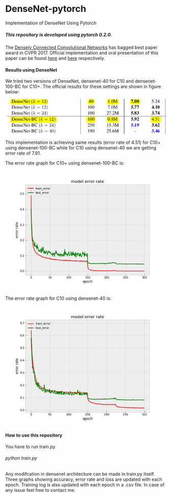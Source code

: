 # DenseNet-pytorch
Implementation of DenseNet Using Pytorch


##### This repository is developed using pytorch 0.2.0.

The [Densely Connected Convolutional Networks](https://arxiv.org/pdf/1608.06993.pdf) has bagged best paper award in CVPR 2017. Official implementation and oral presentation of this paper can be found [here](https://github.com/liuzhuang13/DenseNet) and [here](https://www.youtube.com/watch?v=-W6y8xnd--U) respectively. 


#### Results using DenseNet

We tried two versions of DenseNet, densenet-40 for C10 and densenet-100-BC for C10+. The official results for these settings are shown in figure below:

![](/images/table.png)

This implementation is achieving same results (error rate of 4.51) for C10+ using densenet-100-BC while for C10 using densenet-40 we are getting error rate of 7.91.

The error rate graph for C10+ using densenet-100-BC is: 

<img src = "/plots/densenet100BC_C10+_error.png"  width ="600">


The error rate graph for C10 using densenet-40 is:

<img src = "/plots/densenet_40_C10_error.png"  width ="600">

#### How to use this repository

You have to run train.py
###### python train.py
Any modifcation in densenet architecture can be made in train.py itself. Three graphs showing accuracy, error rate and loss are updated with each epoch. Training log is also updated with each epoch in a .csv file. In case of any issue feel free to contact me. 
